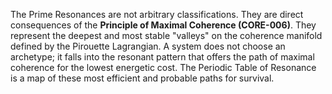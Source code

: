 The Prime Resonances are not arbitrary classifications. They are direct consequences of the **Principle of Maximal Coherence (CORE-006)**. They represent the deepest and most stable "valleys" on the coherence manifold defined by the Pirouette Lagrangian. A system does not choose an archetype; it falls into the resonant pattern that offers the path of maximal coherence for the lowest energetic cost. The Periodic Table of Resonance is a map of these most efficient and probable paths for survival.